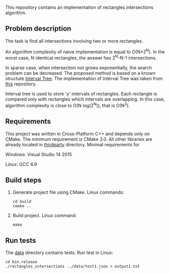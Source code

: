 This repository contains an implementation of rectangles intersections algorithm.

## Problem description
The task is find all intersections involving two or more rectangles.

An algorithm complexity of naive implementation is equal to O(N*2<sup>N</sup>). In the worst case, N identical rectangles, the answer has 2<sup>N</sup>-N-1 intersections.

In sparse case, when intersection not grows exponentially, the search problem can be decreased. The proposed method is based on a known structute [Interval Tree](https://en.wikipedia.org/wiki/Interval_tree). The implementation of Interval Tree was taken from [this](https://github.com/IvanPinezhaninov/IntervalTree) repository.

Interval tree is used to store 'y' intervals of rectangles. Each rectangle is compared only with rectangles which intervals are overlapping. In this case, algorithm complexity is close to O(N log(2<sup>N</sup>)), that is O(N<sup>2</sup>).

## Requirements
This project was written in Cross-Platform C++ and depends only on CMake. The minimum requirement is CMake 3.0. All other libraries are already located in [thirdparty](thirdparty/) directory.
Minimal requirements for

*Windows*:
    Visual Studio 14 2015

*Linux*:
    GCC 4.9

## Build steps
1. Generate project file using CMake. Linux commands:

       cd build
       cmake ..

2. Build project. Linux command:

       make

## Run tests
The [data](data/) directory contains tests. Run test in Linux:

    cd bin.release
    ./rectangles_intersections ../data/test1.json > output1.txt

